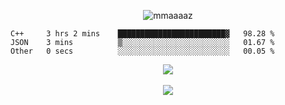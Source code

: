 <p align="center"> <img src="https://komarev.com/ghpvc/?username=mmaaaaz&label=PROFILE+VIEWS&color=22223b&style=for-the-badge" alt="mmaaaaz" /> </p>


<!--START_SECTION:waka-->

```text
C++     3 hrs 2 mins    ████████████████████████▓   98.28 %
JSON    3 mins          ▒░░░░░░░░░░░░░░░░░░░░░░░░   01.67 %
Other   0 secs          ░░░░░░░░░░░░░░░░░░░░░░░░░   00.05 %
```

<!--END_SECTION:waka-->


<div align="center">
  <img src="https://github-readme-stats.vercel.app/api/top-langs/?username=mmaaaaz&show_icons=true&theme=github_dark&layout=compact&hide=css">
</div>

<br>

<div align="center">
  <img src="https://github-readme-stats.vercel.app/api?username=mmaaaaz&show_icons=true&theme=github_dark">
</div>

<br>
